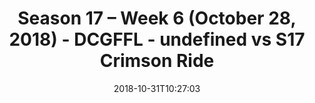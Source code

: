 ---
title: Season 17 – Week 6 (October 28, 2018) - DCGFFL - undefined vs S17 Crimson Ride
teams-score:
- team: ''
  score: 34
- team: _teams/s17-crimson.md
  score: 31
mvp: N. Eckert (P. Blue), B. McFarland (Crimson)
game-ball: E. Porter (P. Blue), L. Walton (Crimson)
sportsperson: MA Keifer (P. Blue), C. Roth (Crimson)
season: 17
week: 6
date: '2018-10-31T10:27:03'
pageid: season-17-week-6-october-28-2018-6700-vs-6691
---
